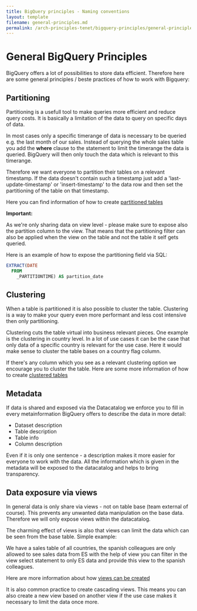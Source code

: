 ```yaml
---
title: BigQuery principles - Naming conventions
layout: template
filename: general-principles.md
permalink: /arch-principles-tenet/bigquery-principles/general-principles
--- 
```



# General BigQuery Principles

BigQuery offers a lot of possibilities to store data efficient. Therefore here are some general principles /
beste practices of how to work with Bigquery: 


## Partitioning

Partitioning is a usefull tool to make queries more efficient and reduce query costs. It is basically a 
limitation of the data to query on specific days of data. 

In most cases only a specific timerange of data is necessary to be queried e.g. the last month of our sales. 
Instead of querying the whole sales table you add the **where** clause to the statement to limit the timerange
the data is queried. BigQuery will then only touch the data which is relevant to this timerange. 

Therefore we want everyone to partition their tables on a relevant timestamp. If the data doesn't contain such 
a timestamp just add a 'last-update-timestamp' or 'insert-timestamp' to the data row and then set the partitioning
of the table on that timestamp.

Here you can find information of how to create [partitioned tables](https://cloud.google.com/bigquery/docs/partitioned-tables)

**Important:**

As we're only sharing data on view level - please make sure to expose also the partition column to the view. 
That means that the partitioning filter can also be applied when the view on the table and not the table it self 
gets queried. 

Here is an example of how to expose the partitioning field via SQL: 

````sql
EXTRACT(DATE
  FROM
    _PARTITIONTIME) AS partition_date
````


## Clustering 

When a table is partitioned it is also possible to cluster the table. Clustering is a way to make your query even more performant
and less cost intensive then only partitioning. 

Clustering cuts the table virtual into business relevant pieces. One example is the clustering in country level. 
In a lot of use cases it can be the case that only data of a specific country is relevant for the use case. Here 
it would make sense to cluster the table bases on a country flag column. 

If there's any column which you see as a relevant clustering option we encourage you to cluster the table. 
Here are some more information of how to create [clustered tables](https://cloud.google.com/bigquery/docs/creating-partitioned-tables)

## Metadata

If data is shared and exposed via the Datacatalog we enforce you to fill in every metainformation BigQuery offers 
to describe the data in more detail: 

- Dataset description 
- Table description 
- Table info
- Column description

Even if it is only one sentence - a description makes it more easier for everyone to work with the data. All the information 
which is given in the metadata will be exposed to the datacatalog and helps to bring transparency. 


## Data exposure via views 

In general data is only share via views - not on table base (team external of course). This prevents any unwanted 
data manipulation on the base data. Therefore we will only expose views within the datacatalog. 

The charming effect of views is also that views can limit the data which can be seen from the base table. Simple 
example: 

We have a sales table of all countries, the spanish colleagues are only allowed to see sales data from ES 
with the help of view you can filter in the view select statement to only ES data and provide this view to the 
spanish colleagues. 

Here are more information about how [views can be created](https://cloud.google.com/bigquery/docs/views)

It is also common practice to create cascading views. This means you can also create a new view based on another 
view if the use case makes it necessary to limit the data once more. 

